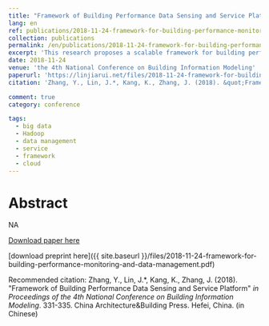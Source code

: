 ```yaml
---
title: "Framework of Building Performance Data Sensing and Service Platform"
lang: en
ref: publications/2018-11-24-framework-for-building-performance-monitoring-and-data-management
collection: publications
permalink: /en/publications/2018-11-24-framework-for-building-performance-monitoring-and-data-management
excerpt: 'This research proposes a scalable framework for building performance data sensing and service'
date: 2018-11-24
venue: 'the 4th National Conference on Building Information Modeling'
paperurl: 'https://linjiarui.net/files/2018-11-24-framework-for-building-performance-monitoring-and-data-management.pdf'
citation: 'Zhang, Y., Lin, J.*, Kang, K., Zhang, J. (2018). &quot;Framework of Building Performance Data Sensing and Service Platform&quot; <i>in Proceedings of the 4th National Conference on Building Information Modeling</i>. 331-335. China Architecture&Building Press. Hefei, China. (in Chinese)'

comment: true
category: conference

tags: 
  - big data
  - Hadoop
  - data management
  - service
  - framework
  - cloud
---
```



Abstract
====

NA

[Download paper here](http://kns.cnki.net/KCMS/detail/detail.aspx?dbcode=CPFD&dbname=CPFDLAST2019&filename=JGCB201811001067&v=MDUzMjhaZXNKQ3hOS3VoZGhuajk4VG5qcXF4ZEVlTU9VS3JpZlp1OXZIeW5sVTd6Tkoxc1RMeXJJYkxHNEg5bk5ybzlG)

[download preprint here]({{ site.baseurl }}/files/2018-11-24-framework-for-building-performance-monitoring-and-data-management.pdf)

Recommended citation: Zhang, Y., Lin, J.*, Kang, K., Zhang, J. (2018). &quot;Framework of Building Performance Data Sensing and Service Platform&quot; <i>in Proceedings of the 4th National Conference on Building Information Modeling</i>. 331-335. China Architecture&Building Press. Hefei, China. (in Chinese)